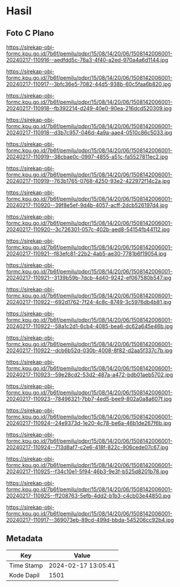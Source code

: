 # Hasil

## Foto C Plano

https://sirekap-obj-formc.kpu.go.id/7b6f/pemilu/pdpr/15/08/14/20/06/1508142006001-20240217-110916--aedfdd5c-76a3-4f40-a2ed-970a4a6d1144.jpg

https://sirekap-obj-formc.kpu.go.id/7b6f/pemilu/pdpr/15/08/14/20/06/1508142006001-20240217-110917--3bfc36e5-7082-44d5-938b-60c5faa6b820.jpg

https://sirekap-obj-formc.kpu.go.id/7b6f/pemilu/pdpr/15/08/14/20/06/1508142006001-20240217-110918--fb392214-d249-40e0-90ea-216dcd520309.jpg

https://sirekap-obj-formc.kpu.go.id/7b6f/pemilu/pdpr/15/08/14/20/06/1508142006001-20240217-110918--d3b7c957-046d-4a9a-aae4-0510c86c5033.jpg

https://sirekap-obj-formc.kpu.go.id/7b6f/pemilu/pdpr/15/08/14/20/06/1508142006001-20240217-110919--38cbae0c-0997-4855-a51c-fa5527811ec2.jpg

https://sirekap-obj-formc.kpu.go.id/7b6f/pemilu/pdpr/15/08/14/20/06/1508142006001-20240217-110919--763b1765-0768-4250-93e2-422972f14c2a.jpg

https://sirekap-obj-formc.kpu.go.id/7b6f/pemilu/pdpr/15/08/14/20/06/1508142006001-20240217-110920--39f8e5ef-9d4b-4057-acff-2dcb526197d4.jpg

https://sirekap-obj-formc.kpu.go.id/7b6f/pemilu/pdpr/15/08/14/20/06/1508142006001-20240217-110920--3c726301-057c-402b-aed8-54154fb44112.jpg

https://sirekap-obj-formc.kpu.go.id/7b6f/pemilu/pdpr/15/08/14/20/06/1508142006001-20240217-110921--f83efc81-22b2-4ab5-ae30-7781b6f19054.jpg

https://sirekap-obj-formc.kpu.go.id/7b6f/pemilu/pdpr/15/08/14/20/06/1508142006001-20240217-110921--3139b59b-7dcb-4d40-9242-ef067580b547.jpg

https://sirekap-obj-formc.kpu.go.id/7b6f/pemilu/pdpr/15/08/14/20/06/1508142006001-20240217-110922--692d1762-7f24-4c8c-8749-3c5976db4b81.jpg

https://sirekap-obj-formc.kpu.go.id/7b6f/pemilu/pdpr/15/08/14/20/06/1508142006001-20240217-110922--58a1c2d1-6cb4-4085-bea6-dc62a645e46b.jpg

https://sirekap-obj-formc.kpu.go.id/7b6f/pemilu/pdpr/15/08/14/20/06/1508142006001-20240217-110922--dcb6b52d-030b-4008-8f82-d2aa5f337c7b.jpg

https://sirekap-obj-formc.kpu.go.id/7b6f/pemilu/pdpr/15/08/14/20/06/1508142006001-20240217-110923--59e28cd2-53d2-487a-a472-bdb01aeb5702.jpg

https://sirekap-obj-formc.kpu.go.id/7b6f/pemilu/pdpr/15/08/14/20/06/1508142006001-20240217-110923--78496321-7bb7-4ed5-bee9-802a0a8a607f.jpg

https://sirekap-obj-formc.kpu.go.id/7b6f/pemilu/pdpr/15/08/14/20/06/1508142006001-20240217-110924--24e9373d-1e20-4c78-be6a-46b1de267f6b.jpg

https://sirekap-obj-formc.kpu.go.id/7b6f/pemilu/pdpr/15/08/14/20/06/1508142006001-20240217-110924--713d8af7-c2e6-418f-822c-906cede07c67.jpg

https://sirekap-obj-formc.kpu.go.id/7b6f/pemilu/pdpr/15/08/14/20/06/1508142006001-20240217-110925--f34c10e1-5f94-46b3-9e3f-b525d8201b78.jpg

https://sirekap-obj-formc.kpu.go.id/7b6f/pemilu/pdpr/15/08/14/20/06/1508142006001-20240217-110925--ff208763-5efb-4dd2-b1b3-c4cb03e44850.jpg

https://sirekap-obj-formc.kpu.go.id/7b6f/pemilu/pdpr/15/08/14/20/06/1508142006001-20240217-110917--369073eb-89cd-499d-bbda-545206cc92b4.jpg


## Metadata

| Key        | Value               |
| ---------- | ------------------- |
| Time Stamp | 2024-02-17 13:05:41 |
| Kode Dapil | 1501                |



